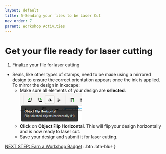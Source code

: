 ```yaml
---
layout: default
title: 5-Sending your files to be Laser Cut
nav_order: 7
parent: Workshop Activities
---
```

# Get your file ready for laser cutting 

1. Finalize your file for laser cutting
- Seals, like other types of stamps, need to be made using a mirrored design to ensure the correct orientation appears once the ink is applied. To mirror the design in Inkscape:  
  - Make sure all elements of your design are **selected**. <img src="images/16.mirror2.png" style="float; right;width:200px;" alt=""> 
  - **Click** on **Object Flip Horizontal**. This will flip your design horizontally and is now ready to laser cut. 
  - Save your design and submit it for laser cutting. 

[NEXT STEP: Earn a Workshop Badge](informal-credentials.html){: .btn .btn-blue }
